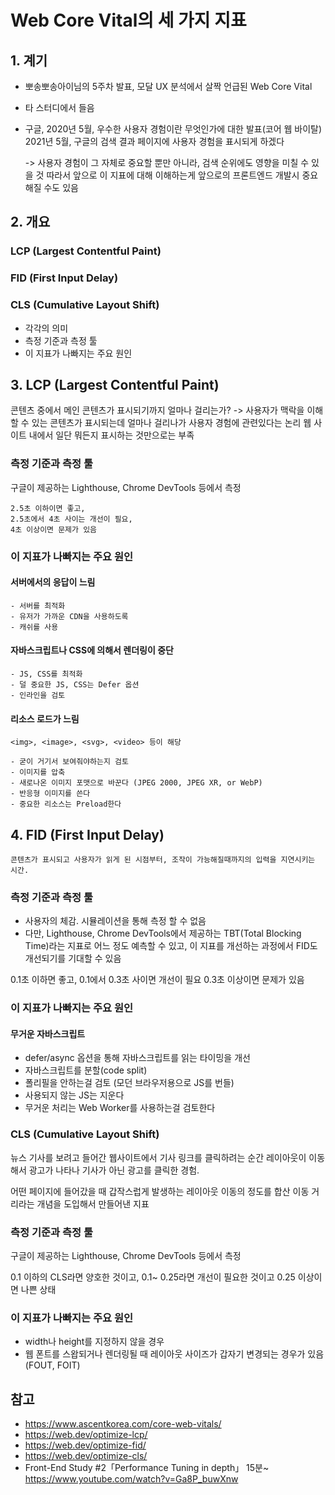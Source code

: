 # Web Core Vital의 세 가지 지표

## 1. 계기

- 뽀송뽀송아이님의 5주차 발표, 모달 UX 분석에서 살짝 언급된 Web Core Vital
- 타 스터디에서 들음
- 구글,
    2020년 5월, 우수한 사용자 경험이란 무엇인가에 대한 발표(코어 웹 바이탈)
    2021년 5월, 구글의 검색 결과 페이지에 사용자 경험을 표시되게 하겠다
 
    -> 사용자 경험이 그 자체로 중요할 뿐만 아니라, 검색 순위에도 영향을 미칠 수 있을 것
       따라서 앞으로 이 지표에 대해 이해하는게 앞으로의 프론트엔드 개발시 중요해질 수도 있음

## 2. 개요 

### LCP (Largest Contentful Paint)
### FID (First Input Delay)
### CLS (Cumulative Layout Shift)

- 각각의 의미
- 측정 기준과 측정 툴
- 이 지표가 나빠지는 주요 원인

## 3. LCP (Largest Contentful Paint)

콘텐츠 중에서 메인 콘텐츠가 표시되기까지 얼마나 걸리는가?
-> 사용자가 맥락을 이해할 수 있는 콘텐츠가 표시되는데 얼마나 걸리나가 사용자 경험에 관련있다는 논리
   웹 사이트 내에서 일단 뭐든지 표시하는 것만으로는 부족

### 측정 기준과 측정 툴
구글이 제공하는 Lighthouse, Chrome DevTools 등에서 측정

    2.5초 이하이면 좋고,
    2.5초에서 4초 사이는 개선이 필요,
    4초 이상이면 문제가 있음

### 이 지표가 나빠지는 주요 원인

#### 서버에서의 응답이 느림
    - 서버를 최적화
    - 유저가 가까운 CDN을 사용하도록
    - 캐쉬를 사용


#### 자바스크립트나 CSS에 의해서 렌더링이 중단
    - JS, CSS를 최적화
    - 덜 중요한 JS, CSS는 Defer 옵션
    - 인라인을 검토

#### 리소스 로드가 느림
    <img>, <image>, <svg>, <video> 등이 해당

    - 굳이 거기서 보여줘야하는지 검토
    - 이미지를 압축
    - 새로나온 이미지 포맷으로 바꾼다 (JPEG 2000, JPEG XR, or WebP)
    - 반응형 이미지를 쓴다
    - 중요한 리소스는 Preload한다
    
## 4. FID (First Input Delay)
    콘텐츠가 표시되고 사용자가 읽게 된 시점부터, 조작이 가능해질때까지의 입력을 지연시키는 시간.
 
### 측정 기준과 측정 툴

- 사용자의 체감. 시뮬레이션을 통해 측정 할 수 없음
- 다만, Lighthouse, Chrome DevTools에서 제공하는 TBT(Total Blocking Time)라는 지표로 어느 정도 예측할 수 있고, 이 지표를 개선하는 과정에서 FID도 개선되기를 기대할 수 있음

0.1초 이하면 좋고, 0.1에서 0.3초 사이면 개선이 필요
0.3초 이상이면 문제가 있음

### 이 지표가 나빠지는 주요 원인

#### 무거운 자바스크립트

 - defer/async 옵션을 통해 자바스크립트를 읽는 타이밍을 개선
 - 자바스크립트를 분할(code split)
 - 폴리필을 안하는걸 검토 (모던 브라우저용으로 JS를 번들)
 - 사용되지 않는 JS는 지운다
 - 무거운 처리는 Web Worker를 사용하는걸 검토한다

### CLS (Cumulative Layout Shift)
 뉴스 기사를 보려고 들어간 웹사이트에서 기사 링크를 클릭하려는 순간 레이아웃이 이동해서 광고가 나타나 기사가 아닌 광고를 클릭한 경험.

 어떤 페이지에 들어갔을 때 갑작스럽게 발생하는 레이아웃 이동의 정도를 합산 이동 거리라는 개념을 도입해서 만들어낸 지표

### 측정 기준과 측정 툴
구글이 제공하는 Lighthouse, Chrome DevTools 등에서 측정

0.1 이하의 CLS라면 양호한 것이고, 0.1~ 0.25라면 개선이 필요한 것이고 0.25 이상이면 나쁜 상태

### 이 지표가 나빠지는 주요 원인

- width나 height를 지정하지 않을 경우
- 웹 폰트를 스왑되거나 렌더링될 때 레이아웃 사이즈가 갑자기 변경되는 경우가 있음 (FOUT, FOIT)
    
## 참고

- https://www.ascentkorea.com/core-web-vitals/
- https://web.dev/optimize-lcp/
- https://web.dev/optimize-fid/
- https://web.dev/optimize-cls/
- Front-End Study #2「Performance Tuning in depth」 15분~
  https://www.youtube.com/watch?v=Ga8P_buwXnw
